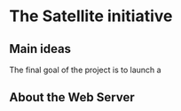 # The Satellite initiative
## Main ideas
The final goal of the project is to launch a 
## About the Web Server


